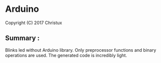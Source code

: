 # Arduino

Copyright (C) 2017 Christux

## Summary :

Blinks led without Arduino library. Only preprocessor functions and binary operations are used. The generated code is incredibly light.

